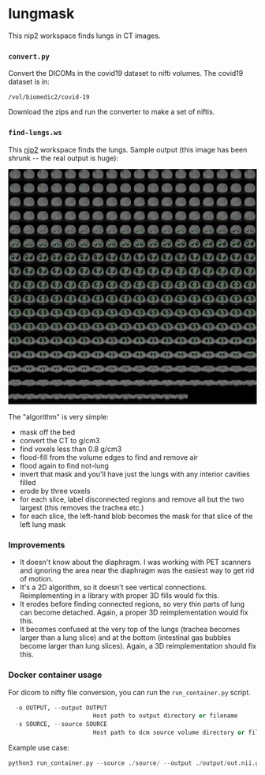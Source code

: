 # lungmask

This nip2 workspace finds lungs in CT images.

### `convert.py` 

Convert the DICOMs in the covid19 dataset to nifti volumes. The covid19 dataset
is in:

    /vol/biomedic2/covid-19

Download the zips and run the converter to make a set of niftis.

### `find-lungs.ws` 

This [nip2](https://github.com/libvips/nip2) workspace finds the lungs. Sample
output (this image has been shrunk -- the real output is huge):

[![Sample output](tn_lung-mask.jpg)](lung-mask.png)

The "algorithm" is very simple:

* mask off the bed
* convert the CT to g/cm3
* find voxels less than 0.8 g/cm3
* flood-fill from the volume edges to find and remove air
* flood again to find not-lung
* invert that mask and you'll have just the lungs with any interior cavities
  filled
* erode by three voxels
* for each slice, label disconnected regions and remove all but the two largest
  (this removes the trachea etc.)
* for each slice, the left-hand blob becomes the mask for that slice of the left
  lung mask

### Improvements

* It doesn't know about the diaphragm. I was working with PET scanners and 
  ignoring the area near the diaphragm was the easiest way to get rid of 
  motion.
* It's a 2D algorithm, so it doesn't see vertical connections. Reimplementing 
  in a library with proper 3D fills would fix this.
* It erodes before finding connected regions, so very thin parts of lung can
  become detached. Again, a proper 3D reimplementation would fix this.
* It becomes confused at the very top of the lungs (trachea becomes larger than
  a lung slice) and at the bottom (intestinal gas bubbles become larger than
  lung slices). Again, a 3D reimplementation should fix this.

### Docker container usage

For dicom to nifty file conversion, you can run the `run_container.py` script.

```python
  -o OUTPUT, --output OUTPUT
                        Host path to output directory or filename
  -s SOURCE, --source SOURCE
                        Host path to dcm source volume directory or filename
```

Example use case:

```python
python3 run_container.py --source ./source/ --output ./output/out.nii.gz
```
